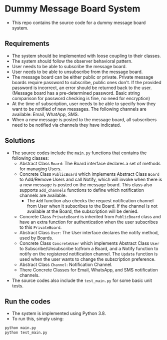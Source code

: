 # Dummy Message Board System

- This repo contains the source code for a dummy message board system.

## Requirements
- The system should be implemented with loose coupling to their classes.
- The system should follow the observer behavioral pattern.
- User needs to be able to subscribe the message board.
- User needs to be able to unsubscribe from the message board.
- The message board can be either public or private. Private message boards
require password to subscribe, public ones don't. If the provided password is
incorrect, an error should be returned back to the user. (Message board has a
pre-determined password. Basic string comparison for password checking is fine,
no need for encryption)
- At the time of subscription, user needs to be able to specify how they want to
be notified of new messages. The following channels are available: Email,
WhatApp, SMS.
- When a new message is posted to the message board, all subscribers need to be
notified via channels they have indicated.

## Solutions
- The source codes include the `main.py` functions that contains the following classes:
  - Abstract Class `Board`: The Board interface declares a set of methods for managing Users.
  - Concrete Class `PublicBoard` which implements Abstract Class `Board` to Add/Remove Users and call Notify, which
  will invoke when there is a new message is posted on the message board. This class also supports `add_channels` 
  functions to define which notification channels are available.
    - The `Add` function also checks the request notification channel from User when it subscribes to the Board.
    If the channel is not available at the Board, the subscription will be denied.
  - Concrete Class `PrivateBoard` is inherited from `PublicBoard` class and have an extra function for authentication
  when the user subscribes to this `PrivateBoard`.
  - Abstract Class `User`: The User interface declares the notify method, used by Boards.
  - Concrete Class `ConcreteUser` which implements Abstract Class `User` to Subscribe/Unsubscribe to/from a Board,
  and a Notify function to notify on the registered notification channel. The `Update` function is used when the
  user wants to change the subscription preference.
  - Abstract Class `Channel`: Notification Channel.
  - There Concrete Classes for Email, WhatsApp, and SMS notification channels.
- The source codes also include the `test_main.py` for some basic unit tests.

## Run the codes
- The system is implemented using Python 3.8.
- To run this, simply using:

```bash
python main.py
python test_main.py
```

